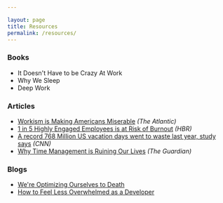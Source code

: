 ```yaml
---

layout: page
title: Resources
permalink: /resources/
---
```


### Books

* It Doesn't Have to be Crazy At Work
* Why We Sleep
* Deep Work

### Articles

* [Workism is Making Americans Miserable](https://www.theatlantic.com/ideas/archive/2019/02/religion-workism-making-americans-miserable/583441/) _(The Atlantic)_
* [1 in 5 Highly Engaged Employees is at Risk of Burnout](https://hbr.org/2018/02/1-in-5-highly-engaged-employees-is-at-risk-of-burnout) _(HBR)_
* [A record 768 Million US vacation days went to waste last year, study says](https://www.cnn.com/travel/article/unused-vacation-days-trnd/index.html) _(CNN)_
* [Why Time Management is Ruining Our Lives](https://www.theguardian.com/technology/2016/dec/22/why-time-management-is-ruining-our-lives) _(The Guardian)_

### Blogs

* [We're Optimizing Ourselves to Death](https://medium.com/s/buy-yourself/were-optimizing-ourselves-to-death-d41a3e7cc25a)
* [How to Feel Less Overwhelmed as a Developer](https://medium.com/@juliahaigh/how-to-feel-less-overwhelmed-as-a-developer-79bc816709de )
